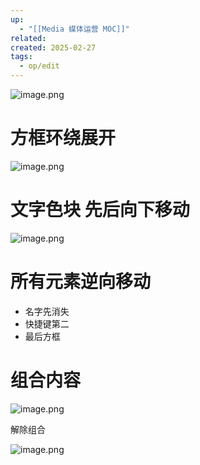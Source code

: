 ```yaml
---
up:
  - "[[Media 媒体运营 MOC]]"
related: 
created: 2025-02-27
tags:
  - op/edit
---
```

![image.png](https://s1.vika.cn/space/2025/02/27/b83e15b363e8410695a5b023cbfd7af9)

# 方框环绕展开
![image.png](https://s1.vika.cn/space/2025/02/27/d5d7002c07804189815a71d3dcb1782e)

# 文字色块 先后向下移动

![image.png](https://s1.vika.cn/space/2025/02/27/1a3731a1a7e148d8b79e906b4c26af8f)


# 所有元素逆向移动


- 名字先消失
- 快捷键第二
- 最后方框



# 组合内容


![image.png](https://s1.vika.cn/space/2025/02/27/db229fc8267c4aa887a545391806ec71)


解除组合

![image.png](https://s1.vika.cn/space/2025/02/27/c4051a16df81428cab27c415310d19e7)
